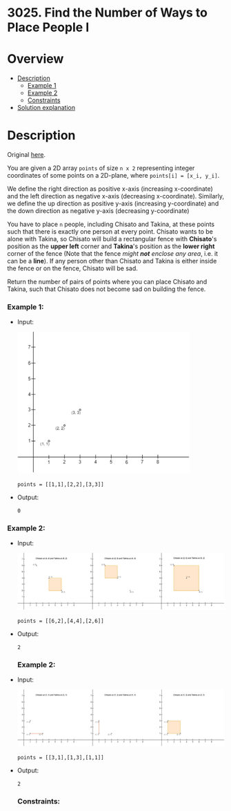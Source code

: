 # 3025. Find the Number of Ways to Place People I

# Overview
- [Description](#description)
  - [Example 1](#example-1)
  - [Example 2](#example-2)
  - [Constraints](#constraints)
- [Solution explanation](#solution-explanation)

# Description
Original [here](https://leetcode.com/problems/find-the-number-of-ways-to-place-people-i/description/).

You are given a 2D array `points` of size `n x 2` representing integer coordinates of some points on a 2D-plane, where `points[i] = [x_i, y_i]`.

We define the right direction as positive x-axis (increasing x-coordinate) and the left direction as negative x-axis (decreasing x-coordinate). Similarly, we define the up direction as positive y-axis (increasing y-coordinate) and the down direction as negative y-axis (decreasing y-coordinate)

You have to place `n` people, including Chisato and Takina, at these points such that there is exactly one person at every point. Chisato wants to be alone with Takina, so Chisato will build a rectangular fence with **Chisato**'s position as the **upper left** corner and **Takina**'s position as the **lower right** corner of the fence (Note that the fence *might **not** enclose any area*, i.e. it can be a **line**). If any person other than Chisato and Takina is either inside the fence or on the fence, Chisato will be sad.

Return the number of pairs of points where you can place Chisato and Takina, such that Chisato does not become sad on building the fence.

### Example 1:
- Input:

  <img src="img/example1.png" width="400"/>
  
  ```
  points = [[1,1],[2,2],[3,3]]
  ```
- Output:
  ```
  0
  ```

### Example 2:
- Input:

  <img src="img/example2.png" width="800"/>
  
  ```
  points = [[6,2],[4,4],[2,6]]
  ```
- Output:
  ```
  2
  ```

  ### Example 2:
- Input:

  <img src="img/example3.png" width="800"/>
  
  ```
  points = [[3,1],[1,3],[1,1]]
  ```
- Output:
  ```
  2
  ```
  
  ### Constraints:

